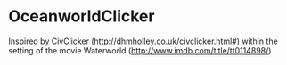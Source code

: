 OceanworldClicker
=================
Inspired by CivClicker (http://dhmholley.co.uk/civclicker.html#) within the setting of the movie Waterworld (http://www.imdb.com/title/tt0114898/)